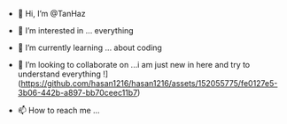 - 👋 Hi, I’m @TanHaz 
- 👀 I’m interested in ... everything 
- 🌱 I’m currently learning ... about coding 
- 💞️ I’m looking to collaborate on ...i am just new in here and try to understand everything !](https://github.com/hasan1216/hasan1216/assets/152055775/fe0127e5-3b06-442b-a897-bb70ceec11b7)

- 📫 How to reach me ...

<!---
hasan1216/hasan1216 is a ✨ special ✨ repository because its `README.md` (this file) appears on your GitHub profile.
You can click the Preview link to take a look at your changes.
--->
